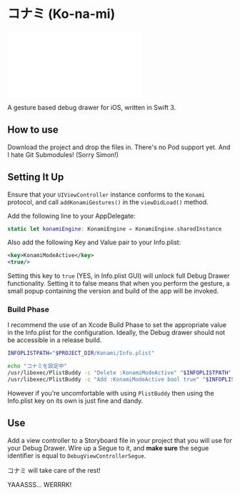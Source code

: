 # コナミ (Ko-na-mi)
![日本語紹介](./読んでみて下さい.md)

A gesture based debug drawer for iOS, written in Swift 3.

## How to use
Download the project and drop the files in. There's no Pod support yet. And I hate Git Submodules! (Sorry Simon!)

## Setting It Up
Ensure that your `UIViewController` instance conforms to the `Konami` protocol, and call `addKonamiGestures()` in the `viewDidLoad()` method.

Add the following line to your AppDelegate:

```swift
static let konamiEngine: KonamiEngine = KonamiEngine.sharedInstance
```

Also add the following Key and Value pair to your Info.plist:

```xml
<key>KonamiModeActive</key>
<true/>
```
Setting this key to `true` (YES, in Info.plist GUI) will unlock full Debug Drawer functionality. Setting it to false means that when you perform the gesture, a small popup containing the version and build of the app will be invoked.

### Build Phase
I recommend the use of an Xcode Build Phase to set the appropriate value in the Info.plist for the configuration. Ideally, the Debug drawer should not be accessible in a release build.

```bash
INFOPLISTPATH="$PROJECT_DIR/Konami/Info.plist"

echo "コナミを設定中"
/usr/libexec/PlistBuddy -c "Delete :KonamiModeActive" "$INFOPLISTPATH"
/usr/libexec/PlistBuddy -c "Add :KonamiModeActive bool true" "$INFOPLISTPATH"
```

However if you're uncomfortable with using `PlistBuddy` then using the Info.plist key on its own is just fine and dandy.

## Use
Add a view controller to a Storyboard file in your project that you will use for your Debug Drawer. Wire up a Segue to it, and **make sure** the segue identifier is equal to `DebugViewControllerSegue`.

コナミ will take care of the rest!


YAAASSS... WERRRK!
